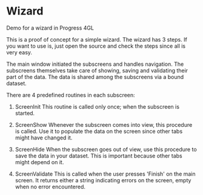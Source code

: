 # Wizard
Demo for a wizard in Progress 4GL

This is a proof of concept for a simple wizard.
The wizard has 3 steps. If you want to use is, just open
the source and check the steps since all is very easy.

The main window initiated the subscreens and handles navigation. The subscreens
themselves take care of showing, saving and validating their part of the data. The
data is shared among the subscreens via a bound dataset.

There are 4 predefined routines in each subscreen:
1) ScreenInit
This routine is called only once; when the subscreen is started. 

2) ScreenShow
Whenever the subscreen comes into view, this procedure is called. Use it to populate the data on the screen since other tabs might have changed it. 

3) ScreenHide
When the subscreen goes out of view, use this procedure to save the data in your dataset. This is important because other tabs might depend on it. 

4) ScreenValidate
This is called when the user presses 'Finish' on the main screen. It returns either a string indicating errors on the screen, empty when no error encountered. 